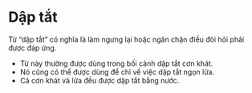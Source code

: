 # Dập tắt

Từ “dập tắt” có nghĩa là làm ngưng lại hoặc ngăn chặn điều đòi hỏi phải được đáp ứng.
- Từ này thường được dùng trong bối cảnh dập tắt cơn khát.
- Nó cũng có thể được dùng để chỉ về việc dập tắt ngọn lửa.
- Cả cơn khát và lửa đều được dập tắt bằng nước.

